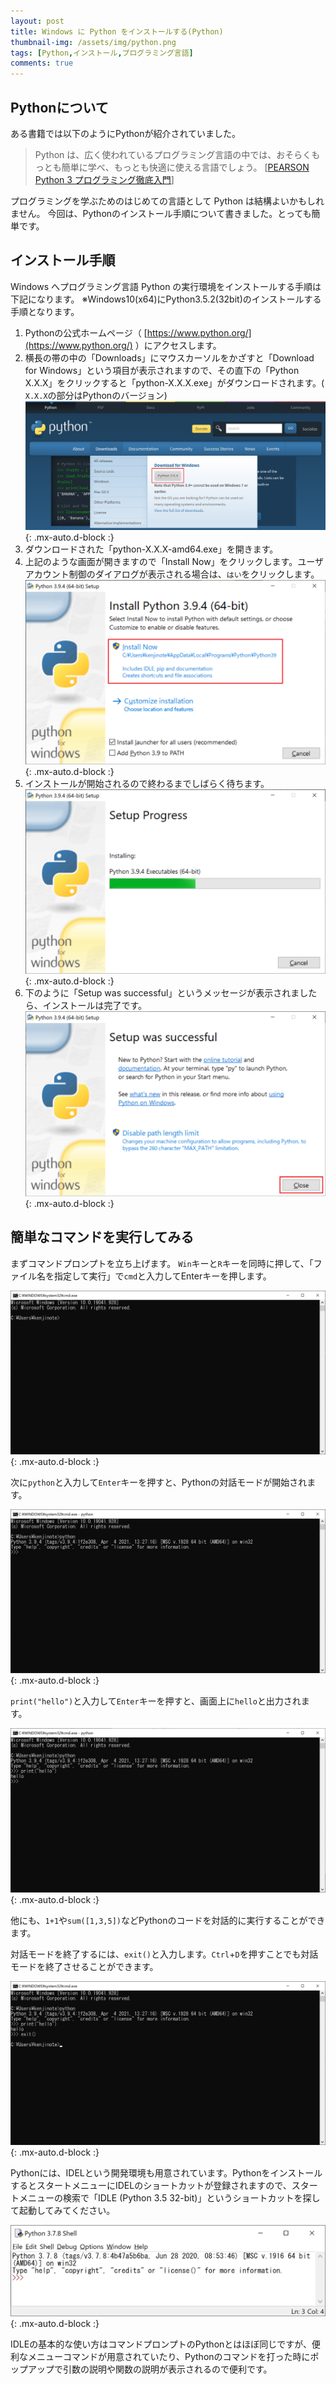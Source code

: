 ```yaml
---
layout: post
title: Windows に Python をインストールする(Python)
thumbnail-img: /assets/img/python.png
tags: [Python,インストール,プログラミング言語]
comments: true
---
```


## Pythonについて
ある書籍では以下のようにPythonが紹介されていました。
<blockquote>Python は、広く使われているプログラミング言語の中では、おそらくもっとも簡単に学べ、もっとも快適に使える言語でしょう。
[<a href="http://amzn.to/2coTVMB">PEARSON Python 3 プログラミング徹底入門</a>]</blockquote>
プログラミングを学ぶためのはじめての言語として Python は結構よいかもしれません。
今回は、Pythonのインストール手順について書きました。とっても簡単です。

## インストール手順

Windows へプログラミング言語 Python の実行環境をインストールする手順は下記になります。
※Windows10(x64)にPython3.5.2(32bit)のインストールする手順となります。

1. Pythonの公式ホームページ（ [https://www.python.org/](https://www.python.org/) ）にアクセスします。
1. 横長の帯の中の「Downloads」にマウスカーソルをかざすと「Download for Windows」という項目が表示されますので、その直下の「Python X.X.X」をクリックすると「python-X.X.X.exe」がダウンロードされます。( `X.X.X`の部分はPythonのバージョン)
   ![](/assets/img/python_install_001.png){: .mx-auto.d-block :}
1. ダウンロードされた「python-X.X.X-amd64.exe」を開きます。
1. 上記のような画面が開きますので「Install Now」をクリックします。ユーザアカウント制御のダイアログが表示される場合は、`はい`をクリックします。
   ![](/assets/img/python_install_002.png){: .mx-auto.d-block :}
1. インストールが開始されるので終わるまでしばらく待ちます。
   ![](/assets/img/python_install_003.png){: .mx-auto.d-block :}
1. 下のように「Setup was successful」というメッセージが表示されましたら、インストールは完了です。
   ![](/assets/img/python_install_004.png){: .mx-auto.d-block :}

## 簡単なコマンドを実行してみる

まずコマンドプロンプトを立ち上げます。
`Win`キーと`R`キーを同時に押して、「ファイル名を指定して実行」で`cmd`と入力してEnterキーを押します。

![](/assets/img/python_install_005.png){: .mx-auto.d-block :}

次に`python`と入力して`Enter`キーを押すと、Pythonの対話モードが開始されます。

![](/assets/img/python_install_006.png){: .mx-auto.d-block :}

`print("hello")`と入力して`Enter`キーを押すと、画面上に`hello`と出力されます。

![](/assets/img/python_install_007.png){: .mx-auto.d-block :}

他にも、`1+1`や`sum([1,3,5])`などPythonのコードを対話的に実行することができます。

対話モードを終了するには、`exit()`と入力します。`Ctrl`+`D`を押すことでも対話モードを終了させることができます。

![](/assets/img/python_install_008.png){: .mx-auto.d-block :}

Pythonには、IDELという開発環境も用意されています。PythonをインストールするとスタートメニューにIDELのショートカットが登録されますので、スタートメニューの検索で「IDLE (Python 3.5 32-bit)」というショートカットを探して起動してみてください。

![](/assets/img/python_install_009.png){: .mx-auto.d-block :}

IDLEの基本的な使い方はコマンドプロンプトのPythonとはほぼ同じですが、便利なメニューコマンドが用意されていたり、Pythonのコマンドを打った時にポップアップで引数の説明や関数の説明が表示されるので便利です。